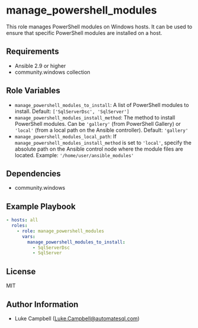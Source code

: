 # manage_powershell_modules

This role manages PowerShell modules on Windows hosts. It can be used to ensure that specific PowerShell modules are installed on a host.

## Requirements

- Ansible 2.9 or higher
- community.windows collection

## Role Variables

- `manage_powershell_modules_to_install`: A list of PowerShell modules to install. Default: `['SqlServerDsc', 'SqlServer']`
- `manage_powershell_modules_install_method`: The method to install PowerShell modules. Can be `'gallery'` (from PowerShell Gallery) or `'local'` (from a local path on the Ansible controller). Default: `'gallery'`
- `manage_powershell_modules_local_path`: If `manage_powershell_modules_install_method` is set to `'local'`, specify the absolute path on the Ansible control node where the module files are located. Example: `'/home/user/ansible_modules'`


## Dependencies

- community.windows

## Example Playbook

```yaml
- hosts: all
  roles:
    - role: manage_powershell_modules
      vars:
        manage_powershell_modules_to_install:
          - SqlServerDsc
          - SqlServer
```

## License

MIT

## Author Information

- Luke Campbell (<Luke.Campbell@automatesql.com>)